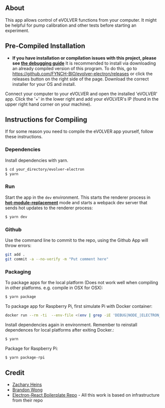 ## About
This app allows control of eVOLVER functions from your computer. It might be helpful for pump calibration and other tests before starting an experiment.

## Pre-Compiled Installation
- **If you have installation or compilation issues with this project, please see [the debugging guide](https://github.com/chentsulin/electron-react-boilerplate/issues/400)**
It is recommended to install via downloading an already compiled version of this program. To do this, go to https://github.com/FYNCH-BIO/evolver-electron/releases or click the releases button on the right side of the page. Download the correct installer for your OS and install.

Connect your computer to your eVOLVER and open the installed 'eVOLVER' app. Click the '+' in the lower right and add your eVOLVER's IP (found in the upper right hand corner on your machine).

## Instructions for Compiling
If for some reason you need to compile the eVOLVER app yourself, follow these instructions.

### Dependencies
Install dependencies with yarn.

```bash
$ cd your_directory/evolver-electron
$ yarn
```

### Run

Start the app in the `dev` environment. This starts the renderer process in [**hot-module-replacement**](https://webpack.js.org/guides/hmr-react/) mode and starts a webpack dev server that sends hot updates to the renderer process:

```bash
$ yarn dev
```
### Github

Use the command line to commit to the repo, using the Github App will throw errors:

```bash
git add .
git commit -a --no-verify -m "Put comment here"
```

### Packaging

To package apps for the local platform (Does not work well when compiling in other platforms. e.g. compile in OSX for OSX):

```bash
$ yarn package
```

To package app for Raspberry Pi, first simulate Pi with Docker container:

```bash
docker run --rm -ti  --env-file <(env | grep -iE 'DEBUG|NODE_|ELECTRON_|YARN_|NPM_|CI|CIRCLE|TRAVIS_TAG|TRAVIS|TRAVIS_REPO_|TRAVIS_BUILD_|TRAVIS_BRANCH|TRAVIS_PULL_REQUEST_|APPVEYOR_|CSC_|GH_|GITHUB_|BT_|AWS_|STRIP|BUILD_')  --env ELECTRON_CACHE="/root/.cache/electron" --env ELECTRON_BUILDER_CACHE="/root/.cache/electron-builder"  -v ${PWD}:/project  -v ${PWD##*/}-node-modules:/project/node_modules  -v ~/.cache/electron:/root/.cache/electron  -v ~/.cache/electron-builder:/root/.cache/electron-builder  electronuserland/builder:wine
```

Install dependencies again in environment. Remember to reinstall dependences for local platforms after exiting Docker.:

```bash
$ yarn
```

Package for Raspberry Pi:

```bash
$ yarn package-rpi
```

## Credit

- [Zachary Heins](https://github.com/zheins)
- [Brandon Wong](https://github.com/brandogw)
- [Electron-React Boilerplate Repo](https://github.com/electron-react-boilerplate/electron-react-boilerplate) - All this work is based on infrastructure from their repo

